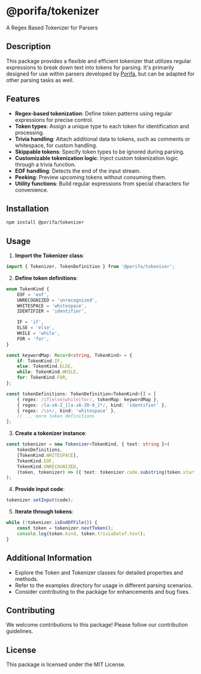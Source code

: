# @porifa/tokenizer

A Regex Based Tokenizer for Parsers

## Description

This package provides a flexible and efficient tokenizer that utilizes regular expressions to break down text into tokens for parsing. It's primarily designed for use within parsers developed by [Porifa](https://github.com/porifa), but can be adapted for other parsing tasks as well.

## Features

-   **Regex-based tokenization**: Define token patterns using regular expressions for precise control.
-   **Token types**: Assign a unique type to each token for identification and processing.
-   **Trivia handling**: Attach additional data to tokens, such as comments or whitespace, for custom handling.
-   **Skippable tokens**: Specify token types to be ignored during parsing.
-   **Customizable tokenization logic**: Inject custom tokenization logic through a trivia function.
-   **EOF handling**: Detects the end of the input stream.
-   **Peeking**: Preview upcoming tokens without consuming them.
-   **Utility functions**: Build regular expressions from special characters for convenience.

## Installation

```bash
npm install @porifa/tokenizer
```

## Usage

1. **Import the Tokenizer class**:

```ts
import { Tokenizer, TokenDefinition } from '@porifa/tokenizer';
```

2. **Define token definitions**:

```ts
enum TokenKind {
    EOF = 'eof',
    UNRECOGNIZED = 'unrecognized',
    WHITESPACE = 'whitespace',
    IDENTIFIER = 'identifier',

    IF = 'if',
    ELSE = 'else',
    WHILE = 'while',
    FOR = 'for',
}

const keywordMap: Record<string, TokenKind> = {
    if: TokenKind.IF,
    else: TokenKind.ELSE,
    while: TokenKind.WHILE,
    for: TokenKind.FOR,
};

const tokenDefinitions: TokenDefinition<TokenKind>[] = [
    { regex: /if|else|while|for/, tokenMap: keywordMap },
    { regex: /[a-zA-Z_][a-zA-Z0-9_]*/, kind: 'identifier' },
    { regex: /\s+/, kind: 'whitespace' },
    // ... more token definitions
];
```

3. **Create a tokenizer instance**:

```ts
const tokenizer = new Tokenizer<TokenKind, { text: string }>(
    tokenDefinitions,
    [TokenKind.WHITESPACE],
    TokenKind.EOF,
    TokenKind.UNRECOGNIZED,
    (token, tokenizer) => ({ text: tokenizer.code.substring(token.start, token.start + token.length) })
);
```

4. **Provide input code**:

```ts
tokenizer.setInput(code);
```

5. **Iterate through tokens**:

```ts
while (!tokenizer.isEndOfFile()) {
    const token = tokenizer.nextToken();
    console.log(token.kind, token.triviaData?.text);
}
```

## Additional Information

-   Explore the Token and Tokenizer classes for detailed properties and methods.
-   Refer to the examples directory for usage in different parsing scenarios.
-   Consider contributing to the package for enhancements and bug fixes.

## Contributing

We welcome contributions to this package! Please follow our contribution guidelines.

## License

This package is licensed under the MIT License.
